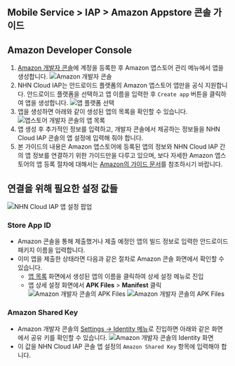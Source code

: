 ## Mobile Service > IAP > Amazon Appstore 콘솔 가이드

## Amazon Developer Console
1. [Amazon 개발자 콘솔](https://developer.amazon.com/)에 계정을 등록한 후 Amazon 앱스토어 관리 메뉴에서 앱을 생성합니다.
   ![Amazon 개발자 콘솔](http://static.toastoven.net/prod_iap/amazon_developer_console_eng.png)
2. NHN Cloud IAP는 안드로이드 플랫폼의 Amazon 앱스토어 앱만을 공식 지원합니다. 안드로이드 플랫폼을 선택하고 앱 이름을 입력한 후 `Create app` 버튼을 클릭하여 앱을 생성합니다.
   ![앱 플랫폼 선택](http://static.toastoven.net/prod_iap/amazon_appmenu_0_eng.png)
3. 앱을 생성하면 아래와 같이 생성된 앱의 목록을 확인할 수 있습니다.
   ![앱스토어 개발자 콘솔의 앱 목록](http://static.toastoven.net/prod_iap/amazon_appmenu_1_eng.png)
4. 앱 생성 후 추가적인 정보를 입력하고, 개발자 콘솔에서 제공하는 정보들을 NHN Cloud IAP 콘솔의 앱 설정에 입력해 줘야 합니다.
5. 본 가이드의 내용은 Amazon 앱스토어에 등록된 앱의 정보와 NHN Cloud IAP 간의 앱 정보를 연결하기 위한 가이드만을 다루고 있으며, 보다 자세한 Amazon 앱스토어의 앱 등록 절차에 대해서는 [Amazon의 가이드 문서](https://developer.amazon.com/apps-and-games/documentation)를 참조하시기 바랍니다.

## 연결을 위해 필요한 설정 값들

![NHN Cloud IAP 앱 설정 팝업](http://static.toastoven.net/prod_iap/amazon_iap_console_kor.png)

### Store App ID

- Amazon 콘솔을 통해 제출했거나 제출 예정인 앱의 빌드 정보로 입력한 안드로이드 패키지 이름을 입력합니다.
- 이미 앱을 제출한 상태라면 다음과 같은 절차로 Amazon 콘솔 화면에서 확인할 수 있습니다.
    - [앱 목록](https://developer.amazon.com/apps-and-games/console/apps/list.html) 화면에서 생성된 앱의 이름을 클릭하여 상세 설정 메뉴로 진입
    - 앱 상세 설정 화면에서 **APK Files** > **Manifest** 클릭
      ![Amazon 개발자 콘솔의 APK Files](http://static.toastoven.net/prod_iap/amazon_app_store_id_01.png)
      ![Amazon 개발자 콘솔의 APK Files](http://static.toastoven.net/prod_iap/amazon_app_store_id_02.png)

### Amazon Shared Key

- Amazon 개발자 콘솔의 [Settings -> Identity 메뉴](https://developer.amazon.com/settings/console/sdk/shared-key)로 진입하면 아래와 같은 화면에서 공유 키를 확인할 수 있습니다.
  ![Amazon 개발자 콘솔의 Identity 화면](http://static.toastoven.net/prod_iap/amazon_appmenu_3_eng.png)
- 이 값을 NHN Cloud IAP 콘솔 앱 설정의 `Amazon Shared Key` 항목에 입력해야 합니다.
